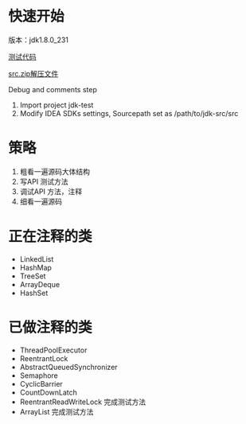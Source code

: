 
# 快速开始
版本：jdk1.8.0_231 



[测试代码](https://github.com/Jamie956/jdk-src/tree/main/jdk-test)

[src.zip解压文件](https://github.com/Jamie956/jdk-src/tree/main/src)



Debug and comments step

1. Import project jdk-test
2. Modify IDEA SDKs settings, Sourcepath set as /path/to/jdk-src/src

# 策略
1. 粗看一遍源码大体结构
2. 写API 测试方法
3. 调试API 方法，注释
4. 细看一遍源码

# 正在注释的类
- LinkedList
- HashMap
- TreeSet
- ArrayDeque
- HashSet

# 已做注释的类
- ThreadPoolExecutor
- ReentrantLock
- AbstractQueuedSynchronizer
- Semaphore
- CyclicBarrier
- CountDownLatch
- ReentrantReadWriteLock 完成测试方法
- ArrayList 完成测试方法

